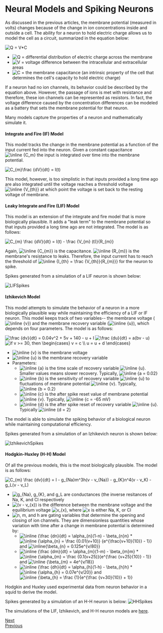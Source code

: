 # Neural Models and Spiking Neurons

As discussed in the previous articles, the membrane potential (measured in volts) changes because of the change in ion concentrations inside and outside a cell. The ability for a neuron to hold electric charge allows us to model the cell as a circuit, summarized in the equation below:

<img src="https://tex.s2cms.ru/svg/Q%20%3D%20V*C" alt="Q = V*C" />

* <img src="https://tex.s2cms.ru/svg/Q%20%3D%20" alt="Q = " /> differential distribution of electric charge across the membrane 
* <img src="https://tex.s2cms.ru/svg/V%20%3D%20" alt="V = " /> voltage difference between the intracellular and extracellular areas
* <img src="https://tex.s2cms.ru/svg/C%20%3D%20" alt="C = " /> the membrane capacitance (an intrinsic property of the cell that determines the cell's capacity to hold electric charge)

If a neuron had no ion channels, its behavior could be described by the equation above. However, the passage of ions is met with resistance and therefore, these ion channels can be represented as resistors. In fact, the voltage difference caused by the concentration differences can be modeled as a battery that sets the membrane potential for that neuron.

Many models capture the properties of a neuron and mathematically simulate it.

#### Integrate and Fire (IF) Model

This model tracks the change in the membrane potential as a function of the input current fed into the neuron. Given a constant capacitance <img src="https://tex.s2cms.ru/svg/%5Cinline%20%7BC_m%7D" alt="\inline {C_m}" /> the input is integrated over time into the membrane potential.

<img src="https://tex.s2cms.ru/svg/C_%7Bm%7D%5Cfrac%20%7BdV%7D%7Bdt%7D%20%3D%20I(t)" alt="C_{m}\frac {dV}{dt} = I(t)" />

This model, however, is too simplistic in that inputs provided a long time ago are also integrated until the voltage reaches a threshold voltage <img src="https://tex.s2cms.ru/svg/%5Cinline%20%7BV_%7Bth%7D%7D" alt="\inline {V_{th}}" /> at which point the voltage is set back to the resting voltage of membrane.

#### Leaky Integrate and Fire (LIF) Model

This model is an extension of the integrate and fire model that is more biologically plausible. It adds a "leak term" to the membrane potential so that inputs provided a long time ago are not integrated. The model is as follows:

<img src="https://tex.s2cms.ru/svg/C_%7Bm%7D%20%5Cfrac%20%7BdV%7D%7Bdt%7D%20%3D%20I(t)%20-%20%5Cfrac%20%7BV_%7Bm%7D%20(t)%7D%7BR_%7Bm%7D%7D" alt="C_{m} \frac {dV}{dt} = I(t) - \frac {V_{m} (t)}{R_{m}}" />

Again, <img src="https://tex.s2cms.ru/svg/%5Cinline%20%7BC_%7Bm%7D%7D" alt="\inline {C_{m}}" /> is the capacitance. <img src="https://tex.s2cms.ru/svg/%5Cinline%20%7BR_%7Bm%7D%7D" alt="\inline {R_{m}}" /> is the membrane's resistance to leaks. Therefore, the input current has to reach the threshold of <img src="https://tex.s2cms.ru/svg/%5Cinline%20%7BI_%7Bth%7D%20%3D%20%5Cfrac%20%7BV_%7Bth%7D%7D%7BR_%7Bm%7D%7D%7D" alt="\inline {I_{th} = \frac {V_{th}}{R_{m}}}" /> for the neuron to spike.

Spikes generated from a simulation of a LIF neuron is shown below:

![LIFSpikes](https://user-images.githubusercontent.com/13342705/55572788-6a6c8e00-56d6-11e9-9668-21cb91cc4765.PNG)

#### Izhikevich Model

This model attempts to simulate the behavior of a neuron in a more biologically plausible way while maintaining the efficiency of a LIF or IF neuron. This model keeps track of two variables-- the membrane voltage (<img src="https://tex.s2cms.ru/svg/%5Cinline%20%7Bv%7D" alt="\inline {v}" />) and the membrane recovery variable (<img src="https://tex.s2cms.ru/svg/%5Cinline%20%7Bu%7D" alt="\inline {u}" />), which depends on four parameters. The model is as follows:

<img src="https://tex.s2cms.ru/svg/%5Cfrac%20%7Bdv%7D%7Bdt%7D%20%3D%200.04v%5E2%20%2B%205v%20%2B%20140%20-%20u%20%2B%20I" alt="\frac {dv}{dt} = 0.04v^2 + 5v + 140 - u + I" />

<img src="https://tex.s2cms.ru/svg/%5Cfrac%20%7Bdu%7D%7Bdt%7D%20%3D%20a(bv%20-%20u)" alt="\frac {du}{dt} = a(bv - u)" />

<img src="https://tex.s2cms.ru/svg/%20if%20v%20%3E%3D%2030%2C%20then%20%5Cbegin%7Bcases%7D%20v%20%3D%20c%20%5C%5C%20u%20%3D%20u%20%2B%20d%20%5Cend%7Bcases%7D" alt=" if v &gt;= 30, then \begin{cases} v = c \\ u = u + d \end{cases}" />

* <img src="https://tex.s2cms.ru/svg/%5Cinline%20%7Bv%7D" alt="\inline {v}" /> is the membrane voltage
* <img src="https://tex.s2cms.ru/svg/%5Cinline%20%7Bu%7D" alt="\inline {u}" /> is the membrane recovery variable
* Parameters: 
    * <img src="https://tex.s2cms.ru/svg/%5Cinline%20%7Ba%7D" alt="\inline {a}" /> is the time scale of recovery variable <img src="https://tex.s2cms.ru/svg/%5Cinline%20%7Bu%7D" alt="\inline {u}" />. Smaller values means slower recovery. Typically, <img src="https://tex.s2cms.ru/svg/%5Cinline%20%7Ba%20%3D%200.02%7D" alt="\inline {a = 0.02}" />
    * <img src="https://tex.s2cms.ru/svg/%5Cinline%20%7Bb%7D" alt="\inline {b}" /> is the sensitivity of recovery variable <img src="https://tex.s2cms.ru/svg/%5Cinline%20%7Bu%7D" alt="\inline {u}" /> to fluctuations of membrane potential <img src="https://tex.s2cms.ru/svg/%5Cinline%20%7Bv%7D" alt="\inline {v}" />. Typically, <img src="https://tex.s2cms.ru/svg/%5Cinline%20%7Bb%20%3D%200.2%7D" alt="\inline {b = 0.2}" />
    * <img src="https://tex.s2cms.ru/svg/%5Cinline%20%7Bc%7D" alt="\inline {c}" /> is the after spike reset value of membrane potential <img src="https://tex.s2cms.ru/svg/%5Cinline%20%7Bv%7D" alt="\inline {v}" />. Typically, <img src="https://tex.s2cms.ru/svg/%5Cinline%20%7Bc%20%3D%20-65%20mV%7D" alt="\inline {c = -65 mV}" />
    * <img src="https://tex.s2cms.ru/svg/%5Cinline%20%7Bd%7D" alt="\inline {d}" /> is the after spike reset of recovery variable <img src="https://tex.s2cms.ru/svg/%5Cinline%20%7Bu%7D" alt="\inline {u}" />. Typically <img src="https://tex.s2cms.ru/svg/%5Cinline%20%7Bd%20%3D%202%7D" alt="\inline {d = 2}" />

The model is able to simulate the spiking behavior of a biological neuron while maintaining computational efficiency.

Spikes generated from a simulation of an Izhikevich neuron is shown below:

![IzhikevichSpikes](https://user-images.githubusercontent.com/13342705/55573060-fed6f080-56d6-11e9-82ff-85f44acaaa90.PNG)

#### Hodgkin-Huxley (H-H) Model

Of all the previous models, this is the most biologically plausible. The model is as follows:

<img src="https://tex.s2cms.ru/svg/C_%7Bm%7D%20%5Cfrac%20%7Bdv%7D%7Bdt%7D%20%3D%20I%20-%20g_%7BNa%7Dm%5E3h(v%20-%20v_%7BNa%7D)%20-%20g_%7BK%7Dn%5E4(v%20-%20v_K)%20-%20g_L(v%20-%20v_L)" alt="C_{m} \frac {dv}{dt} = I - g_{Na}m^3h(v - v_{Na}) - g_{K}n^4(v - v_K) - g_L(v - v_L)" />

* <img src="https://tex.s2cms.ru/svg/g_%7BNa%7D%2C%20g_%7BK%7D%2C%20and%20%20g_L" alt="g_{Na}, g_{K}, and  g_L" /> are conductances (the inverse resitances of Na, K, and Cl respectively
* <img src="https://tex.s2cms.ru/svg/(v%20-%20v_%7Bx%7D)" alt="(v - v_{x})" /> is the difference between the membrane voltage and the equilibrium voltage <img src="https://tex.s2cms.ru/svg/v_%7Bx%7D" alt="v_{x}" />, where <img src="https://tex.s2cms.ru/svg/x" alt="x" /> is either Na, K, or Cl
* <img src="https://tex.s2cms.ru/svg/n%2C%20m%2C%20and%20h" alt="n, m, and h" /> are gating variables that determine the opening and closing of ion channels. They are dimensionless quantities whose variation with time after a change in membrane potential is determined by:
    * <img src="https://tex.s2cms.ru/svg/%5Cinline%20%7B%5Cfrac%20%7Bdn%7D%7Bdt%7D%20%3D%20%5Calpha_%7Bn%7D(1-n)%20-%20%5Cbeta_%7Bn%7Dn%7D" alt="\inline {\frac {dn}{dt} = \alpha_{n}(1-n) - \beta_{n}n}" /> 
        * <img src="https://tex.s2cms.ru/svg/%5Cinline%20%7B%5Calpha_%7Bn%7D%20%3D%20%5Cfrac%20%7B0.01(v%2B10)%7D%20%7Be%5E%7B%5Cfrac%7Bv%2B10%7D%7B10%7D%7D%20-%201%7D%7D" alt="\inline {\alpha_{n} = \frac {0.01(v+10)} {e^{\frac{v+10}{10}} - 1}}" /> and <img src="https://tex.s2cms.ru/svg/%5Cinline%7B%5Cbeta_%7Bn%7D%20%3D%200.125e%5E%7Bv%2F80%7D%7D" alt="\inline{\beta_{n} = 0.125e^{v/80}}" />
    * <img src="https://tex.s2cms.ru/svg/%5Cinline%20%7B%5Cfrac%20%7Bdm%7D%7Bdt%7D%20%3D%20%5Calpha_%7Bm%7D(1-m)%20-%20%5Cbeta_%7Bm%7Dm%7D" alt="\inline {\frac {dm}{dt} = \alpha_{m}(1-m) - \beta_{m}m}" />
        * <img src="https://tex.s2cms.ru/svg/%5Cinline%20%7B%5Calpha_%7Bm%7D%20%3D%20%5Cfrac%20%7B0.1(v%2B25)%7D%7Be%5E%7B%5Cfrac%20%7Bv%2B25%7D%7B10%7D%7D%20-%201%7D%7D" alt="\inline {\alpha_{m} = \frac {0.1(v+25)}{e^{\frac {v+25}{10}} - 1}}" /> and <img src="https://tex.s2cms.ru/svg/%5Cinline%20%7B%5Cbeta_%7Bm%7D%20%3D%204e%5E%7Bv%2F18%7D%7D" alt="\inline {\beta_{m} = 4e^{v/18}}" />
    * <img src="https://tex.s2cms.ru/svg/%5Cinline%20%7B%5Cfrac%20%7Bdh%7D%7Bdt%7D%20%3D%20%5Calpha_%7Bh%7D(1-h)%20-%20%5Cbeta_%7Bh%7Dh%7D" alt="\inline {\frac {dh}{dt} = \alpha_{h}(1-h) - \beta_{h}h}" />
        * <img src="https://tex.s2cms.ru/svg/%5Cinline%20%7B%5Calpha_%7Bh%7D%20%3D%200.07e%5E%7Bv%2F20%7D%7D" alt="\inline {\alpha_{h} = 0.07e^{v/20}}" /> and <img src="https://tex.s2cms.ru/svg/%5Cinline%20%7B%5Cbeta_%7Bh%7D%20%3D%20%5Cfrac%20%7B1%7D%7Be%5E%7B%5Cfrac%20%7Bv%2B30%7D%7B10%7D%7D%20%2B%201%7D%7D" alt="\inline {\beta_{h} = \frac {1}{e^{\frac {v+30}{10}} + 1}}" />

Hodgkin and Huxley used experimental data from neuron behavior in a squid to derive the model.

Spikes generated by a simulation of an H-H neuron is below:
![HHSpikes](https://user-images.githubusercontent.com/13342705/55631035-1b316680-5785-11e9-9afb-44675bf3dbb3.PNG)

The simulations of the LIF, Izhikevich, and H-H neuron models are [here](https://github.com/priyankadhulkhed/brain-inspired-computing/tree/master/Projects/Neuron%20Simulations).

[Next](https://priyankadhulkhed.github.io/brain-inspired-computing/)  
[Previous](neuralAnatomy.md)  